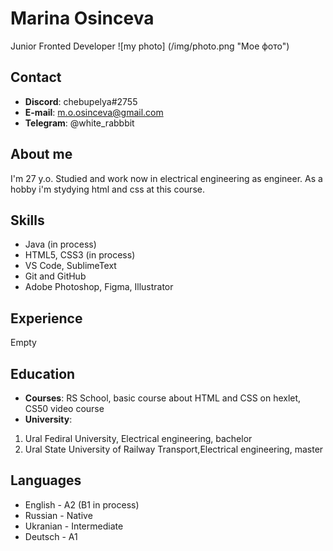 # Marina Osinceva
Junior Fronted Developer
![my photo] (/img/photo.png "Мое фото")

## Contact
* **Discord**: chebupelya#2755
* **E-mail**: m.o.osinceva@gmail.com
* **Telegram**: @white_rabbbit

## About me
I'm 27 y.o. Studied and work now in electrical engineering as engineer. As a hobby i'm stydying html and css at this course.

## Skills
* Java (in process)
* HTML5, CSS3 (in process)
* VS Code, SublimeText 
* Git and GitHub
* Adobe Photoshop, Figma, Illustrator

## Experience
Empty

## Education 
* **Courses**: RS School, basic course about HTML and CSS on hexlet, CS50 video course
* **University**: 
1. Ural Fediral University, Electrical engineering, 
bachelor
2. Ural State University of Railway Transport,Electrical engineering, master

## Languages
* English - A2 (B1 in process)
* Russian - Native
* Ukranian - Intermediate
* Deutsch - A1